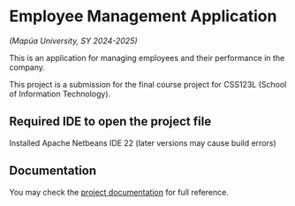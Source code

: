 # Employee Management Application
*(Mapúa University, SY 2024-2025)*

This is an application for managing employees and their performance in the company.

This project is a submission for the final course project for CSS123L (School of Information Technology).

## Required IDE to open the project file
Installed Apache Netbeans IDE 22 (later versions may cause build errors)

## Documentation
You may check the [project documentation](https://docs.google.com/document/d/1pBBKUfWra1ZWXhUTKDfKxwLw-_1SZkrXSIZ_kAUwsXc) for full reference.
